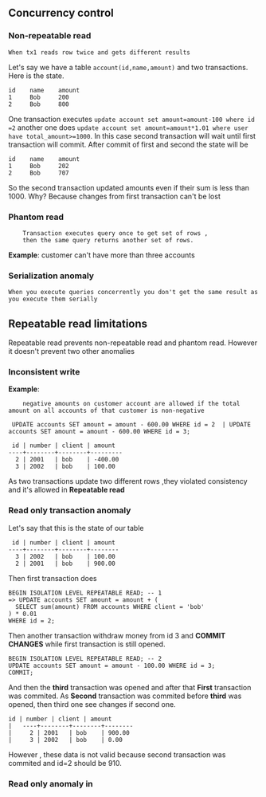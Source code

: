 ## Concurrency control

### Non-repeatable read 

	When tx1 reads row twice and gets different results
Let's say we have a table `account(id,name,amount)` and two transactions. Here is the state.
```
id    name    amount
1     Bob     200 
2     Bob     800 
```
One transaction executes `update account set amount=amount-100 where id =2` another one does `update account set amount=amount*1.01 where user have total_amount>=1000`.
In this case second transaction will wait until first transaction will commit. After commit of first and second the state will be

```
id    name    amount
1     Bob     202 
2     Bob     707 
```
So the second transaction updated amounts even if their sum is less than 1000. Why? Because changes from first transaction can't be lost 
### Phantom read
		Transaction executes query once to get set of rows , 
		then the same query returns another set of rows. 

   **Example**: customer can't have more than three accounts

	
### Serialization anomaly

	When you execute queries concerrently you don't get the same result as you execute them serially
	
	
## Repeatable read limitations

Repeatable read prevents non-repeatable read and phantom read. However it doesn't prevent two other anomalies

### Inconsistent write

**Example**:  

		negative amounts on customer account are allowed if the total amount on all accounts of that customer is non-negative

```
 UPDATE accounts SET amount = amount - 600.00 WHERE id = 2  | UPDATE accounts SET amount = amount - 600.00 WHERE id = 3;
 
 id | number | client | amount 
----+--------+--------+---------
  2 | 2001   | bob    | -400.00
  3 | 2002   | bob    | 100.00
```
As two transactions update two different rows ,they violated consistency and it's allowed in **Repeatable read**

### Read only transaction anomaly 

Let's say that this is the state of our table

```
 id | number | client | amount
----+--------+--------+--------
  3 | 2002   | bob    | 100.00
  2 | 2001   | bob    | 900.00
```
Then first transaction does

```
BEGIN ISOLATION LEVEL REPEATABLE READ; -- 1
=> UPDATE accounts SET amount = amount + (
  SELECT sum(amount) FROM accounts WHERE client = 'bob'
) * 0.01
WHERE id = 2;
```
Then another transaction withdraw money from id 3 and **COMMIT CHANGES** while first transaction is still opened.
```
BEGIN ISOLATION LEVEL REPEATABLE READ; -- 2
UPDATE accounts SET amount = amount - 100.00 WHERE id = 3;
COMMIT;
```
And then the **third** transaction was opened and after that **First** transaction was commited.
As **Second** transaction was commited before **third** was opened, then third one see changes if second one.
```
id | number | client | amount
|   ----+--------+--------+--------
|     2 | 2001   | bob    | 900.00
|     3 | 2002   | bob    | 0.00
```
However , these data is not valid because second transaction was commited and id=2 should be 910.



### Read only anomaly in 
